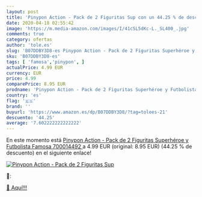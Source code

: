 ```yaml
---
layout: post
title: 'Pinypon Action - Pack de 2 Figuritas Sup con un 44.25 % de descuento'
date: 2020-04-18 02:55:42
image: 'https://m.media-amazon.com/images/I/41cSL5dKc-L._SL400_.jpg'
comments: true
category: ofertas
author: 'tole.es'
slug: 'B07DDBY3D8-es Pinypon Action - Pack de 2 Figuritas Superhéroe y...'
sku: 'B07DDBY3D8-es'
tags: [ 'famosa','pinypon', ]
actualPrice: 4.99 EUR
currency: EUR
price: 4.99
comparePrice: 8.95 EUR
prodname: 'Pinypon Action - Pack de 2 Figuritas Superhéroe y Futbolista  Famosa 700014492 '
country: 'es'
flag: '🇪🇸'
brand: ''
buyurl: 'https://www.amazon.es/dp/B07DDBY3D8/?tag=tolees-21'
descuento: '44.25'
average: '7.602222222222222'
---
```


En este momento está [Pinypon Action - Pack de 2 Figuritas Superhéroe y Futbolista  Famosa 700014492 ](https://www.amazon.es/dp/B07DDBY3D8/?tag=tolees-21) a 4.99 EUR (original: 8.95 EUR) (44.25 %  de descuento) en el siguiente enlace!

[![Pinypon Action - Pack de 2 Figuritas Sup](https://m.media-amazon.com/images/I/41cSL5dKc-L._SL400_.jpg)](https://www.amazon.es/dp/B07DDBY3D8/?tag=tolees-21)

🔎:


[🛒 Aquí!!!](https://www.amazon.es/dp/B07DDBY3D8/?tag=tolees-21)

